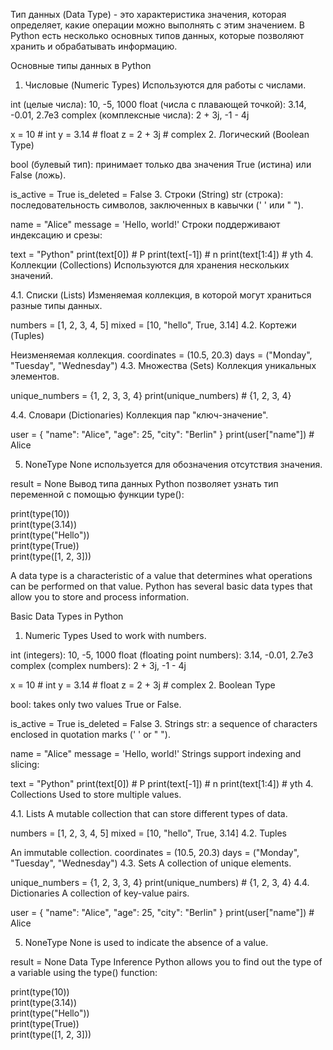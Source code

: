 Тип данных (Data Type) - это характеристика значения, которая определяет, какие операции можно выполнять с этим значением. В Python есть несколько основных типов данных, которые позволяют хранить и обрабатывать информацию.

Основные типы данных в Python
1. Числовые (Numeric Types)
Используются для работы с числами.

int (целые числа): 10, -5, 1000
float (числа с плавающей точкой): 3.14, -0.01, 2.7e3
complex (комплексные числа): 2 + 3j, -1 - 4j

x = 10       # int
y = 3.14     # float
z = 2 + 3j   # complex
2. Логический (Boolean Type)

bool (булевый тип): принимает только два значения True (истина) или False (ложь).

is_active = True
is_deleted = False
3. Строки (String)
str (строка): последовательность символов, заключенных в кавычки (' ' или " ").

name = "Alice"
message = 'Hello, world!'
Строки поддерживают индексацию и срезы:


text = "Python"
print(text[0])  # P
print(text[-1]) # n
print(text[1:4]) # yth
4. Коллекции (Collections)
Используются для хранения нескольких значений.

4.1. Списки (Lists)
Изменяемая коллекция, в которой могут храниться разные типы данных.

numbers = [1, 2, 3, 4, 5]
mixed = [10, "hello", True, 3.14]
4.2. Кортежи (Tuples)

Неизменяемая коллекция.
coordinates = (10.5, 20.3)
days = ("Monday", "Tuesday", "Wednesday")
4.3. Множества (Sets)
Коллекция уникальных элементов.

unique_numbers = {1, 2, 3, 3, 4}
print(unique_numbers)  # {1, 2, 3, 4}



4.4. Словари (Dictionaries)
Коллекция пар "ключ-значение".

user = {
    "name": "Alice",
    "age": 25,
    "city": "Berlin"
}
print(user["name"])  # Alice

5. NoneType
None используется для обозначения отсутствия значения.

result = None
Вывод типа данных
Python позволяет узнать тип переменной с помощью функции type():


print(type(10))      
print(type(3.14))       
print(type("Hello"))    
print(type(True))       
print(type([1, 2, 3]))  

A data type is a characteristic of a value that determines what operations can be performed on that value. Python has several basic data types that allow you to store and process information.

Basic Data Types in Python
1. Numeric Types
Used to work with numbers.

int (integers): 10, -5, 1000
float (floating point numbers): 3.14, -0.01, 2.7e3
complex (complex numbers): 2 + 3j, -1 - 4j

x = 10 # int
y = 3.14 # float
z = 2 + 3j # complex
2. Boolean Type

bool: takes only two values ​​True or False.

is_active = True
is_deleted = False
3. Strings
str: a sequence of characters enclosed in quotation marks (' ' or " ").

name = "Alice"
message = 'Hello, world!'
Strings support indexing and slicing:


text = "Python"
print(text[0]) # P
print(text[-1]) # n
print(text[1:4]) # yth
4. Collections
Used to store multiple values.

4.1. Lists
A mutable collection that can store different types of data.

numbers = [1, 2, 3, 4, 5]
mixed = [10, "hello", True, 3.14]
4.2. Tuples

An immutable collection.
coordinates = (10.5, 20.3)
days = ("Monday", "Tuesday", "Wednesday")
4.3. Sets
A collection of unique elements.

unique_numbers = {1, 2, 3, 3, 4}
print(unique_numbers) # {1, 2, 3, 4}
4.4. Dictionaries
A collection of key-value pairs.

user = {
"name": "Alice",
"age": 25,
"city": "Berlin"
}
print(user["name"]) # Alice

5. NoneType
None is used to indicate the absence of a value.

result = None
Data Type Inference
Python allows you to find out the type of a variable using the type() function:

print(type(10))      
print(type(3.14))       
print(type("Hello"))    
print(type(True))       
print(type([1, 2, 3]))  
